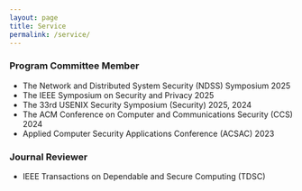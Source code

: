 ```yaml
---
layout: page
title: Service
permalink: /service/
---
```


### Program Committee Member

- The Network and Distributed System Security (NDSS) Symposium 2025
- The IEEE Symposium on Security and Privacy 2025
- The 33rd USENIX Security Symposium (Security) 2025, 2024
- The ACM Conference on Computer and Communications Security (CCS) 2024
- Applied Computer Security Applications Conference (ACSAC) 2023

### Journal Reviewer 

- IEEE Transactions on Dependable and Secure Computing (TDSC)
